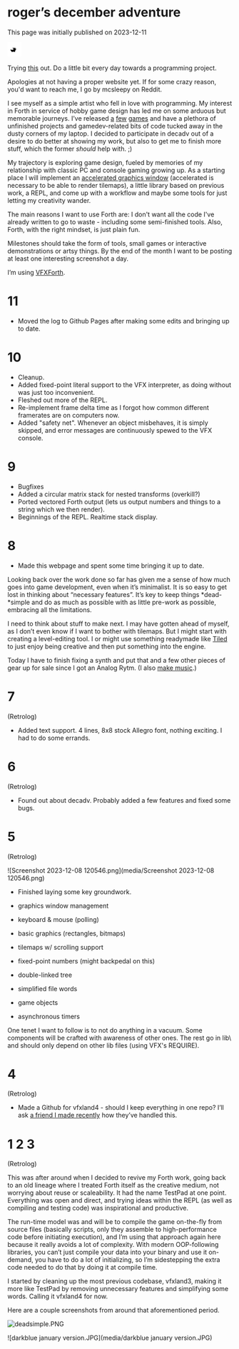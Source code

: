 # roger’s december adventure

This page was initially published on 2023-12-11

![tama2.gif](media/tama2.gif)

Trying [this](https://eli.li/december-adventure) out. Do a little bit every day towards a programming project.

Apologies at not having a proper website yet. If for some crazy reason,  you'd want to reach me, I go by mcsleepy on Reddit.

I see myself as a simple artist who fell in love with programming. My interest in Forth in service of hobby game design has led me on some arduous but memorable journeys. I’ve released [a](https://store.steampowered.com/app/341060/The_Lady/) [few](https://inkajoo.itch.io/alright-were-gonna-walk-now) [games](https://inkajoo.itch.io/uncle-chunks-project-spin) and have a plethora of unfinished projects and gamedev-related bits of code tucked away in the dusty corners of my laptop. I decided to participate in decadv out of a desire to do better at showing my work, but also to get me to finish more stuff, which the former <i>should</i> help with. ;)

My trajectory is exploring game design, fueled by memories of my relationship with classic PC and console gaming growing up. As a starting place I will implement an [accelerated graphics window](https://liballeg.org/) (accelerated is necessary to be able to render tilemaps), a little library based on previous work, a REPL, and come up with a workflow and maybe some tools for just letting my creativity wander.

The main reasons I want to use Forth are: I don't want all the code I've already written to go to waste - including some semi-finished tools. Also, Forth, with the right mindset, is just plain fun.

Milestones should take the form of tools, small games or interactive demonstrations or artsy things. By the end of the month I want to be posting at least one interesting screenshot a day. 

I’m using [VFXForth](https://vfxforth.com/).

# 11

- Moved the log to Github Pages after making some edits and bringing up to date.

# 10

- Cleanup.
- Added fixed-point literal support to the VFX interpreter, as doing without was just too inconvenient.
- Fleshed out more of the REPL.
- Re-implement frame delta time as I forgot how common different framerates are on computers now.
- Added "safety net". Whenever an object misbehaves, it is simply skipped, and error messages are continuously spewed to the VFX console.

# 9

- Bugfixes
- Added a circular matrix stack for nested transforms (overkill?)
- Ported vectored Forth output (lets us output numbers and things to a string which we then render).
- Beginnings of the REPL. Realtime stack display.

# 8

- Made this webpage and spent some time bringing it up to date.

Looking back over the work done so far has given me a sense of how much goes into game development, even when it’s minimalist. It is so easy to get lost in thinking about “necessary features”. It’s key to keep things *dead-*simple and do as much as possible with as little pre-work as possible, embracing all the limitations.

I need to think about stuff to make next. I may have gotten ahead of myself, as I don’t even know if I want to bother with tilemaps. But I might start with creating a level-editing tool. I or might use something readymade like [Tiled](https://www.mapeditor.org/) to just enjoy being creative and then put something into the engine.

Today I have to finish fixing a synth and put that and a few other pieces of gear up for sale since I got an Analog Rytm. (I also [make music](https://linktr.ee/topicalfruitsalad).) 

# 7

(Retrolog)

- Added text support. 4 lines, 8x8 stock Allegro font, nothing exciting. I had to do some errands.

# 6

(Retrolog)

- Found out about decadv. Probably added a few features and fixed some bugs.

# 5

(Retrolog)

![Screenshot 2023-12-08 120546.png](media/Screenshot 2023-12-08 120546.png)

- Finished laying some key groundwork.

- graphics window management
- keyboard & mouse (polling)
- basic graphics (rectangles, bitmaps)
- tilemaps w/ scrolling support
- fixed-point numbers (might backpedal on this)
- double-linked tree
- simplified file words
- game objects
- asynchronous timers

One tenet I want to follow is to not do anything in a vacuum. Some components will be crafted with awareness of other ones. The rest go in lib\ and should only depend on other lib files (using VFX's REQUIRE).

# 4

(Retrolog)

- Made a Github for vfxland4 - should I keep everything in one repo? I’ll ask [a friend I made recently](https://rabbits.srht.site/decadv/) how they’ve handled this.

# 1 2 3

(Retrolog)

This was after around when I decided to revive my Forth work, going back to an old lineage where I treated Forth itself as the creative medium, not worrying about reuse or scaleability. It had the name TestPad at one point. Everything was open and direct, and trying ideas within the REPL (as well as compiling and testing code) was inspirational and productive.

The run-time model was and will be to compile the game on-the-fly from source files (basically scripts, only they assemble to high-performance code before initiating execution), and I’m using that approach again here because it really avoids a lot of complexity.  With modern OOP-following libraries, you can’t just compile your data into your binary and use it on-demand, you have to do a lot of initializing, so I’m sidestepping the extra code needed to do that by doing it at compile time.

I started by cleaning up the most previous codebase, vfxland3, making it more like TestPad by removing unnecessary features and simplifying some words. Calling it vfxland4 for now.

Here are a couple screenshots from around that aforementioned period.

![deadsimple.PNG](media/deadsimple.PNG)

![darkblue january version.JPG](media/darkblue january version.JPG)